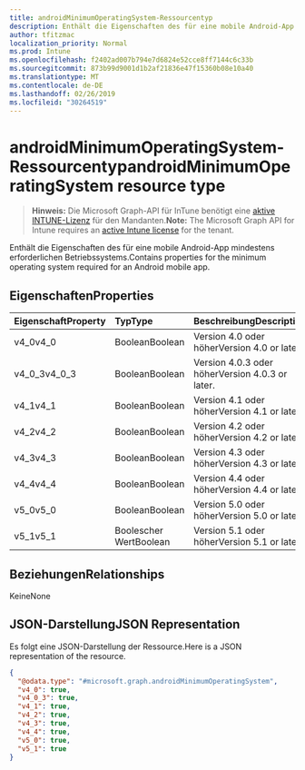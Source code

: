 ```yaml
---
title: androidMinimumOperatingSystem-Ressourcentyp
description: Enthält die Eigenschaften des für eine mobile Android-App mindestens erforderlichen Betriebssystems.
author: tfitzmac
localization_priority: Normal
ms.prod: Intune
ms.openlocfilehash: f2402ad007b794e7d6824e52cce8ff7144c6c33b
ms.sourcegitcommit: 873b99d9001d1b2af21836e47f15360b08e10a40
ms.translationtype: MT
ms.contentlocale: de-DE
ms.lasthandoff: 02/26/2019
ms.locfileid: "30264519"
---
```

# <a name="androidminimumoperatingsystem-resource-type"></a><span data-ttu-id="5df80-103">androidMinimumOperatingSystem-Ressourcentyp</span><span class="sxs-lookup"><span data-stu-id="5df80-103">androidMinimumOperatingSystem resource type</span></span>

> <span data-ttu-id="5df80-104">**Hinweis:** Die Microsoft Graph-API für InTune benötigt eine [aktive INTUNE-Lizenz](https://go.microsoft.com/fwlink/?linkid=839381) für den Mandanten.</span><span class="sxs-lookup"><span data-stu-id="5df80-104">**Note:** The Microsoft Graph API for Intune requires an [active Intune license](https://go.microsoft.com/fwlink/?linkid=839381) for the tenant.</span></span>

<span data-ttu-id="5df80-105">Enthält die Eigenschaften des für eine mobile Android-App mindestens erforderlichen Betriebssystems.</span><span class="sxs-lookup"><span data-stu-id="5df80-105">Contains properties for the minimum operating system required for an Android mobile app.</span></span>

## <a name="properties"></a><span data-ttu-id="5df80-106">Eigenschaften</span><span class="sxs-lookup"><span data-stu-id="5df80-106">Properties</span></span>
|<span data-ttu-id="5df80-107">Eigenschaft</span><span class="sxs-lookup"><span data-stu-id="5df80-107">Property</span></span>|<span data-ttu-id="5df80-108">Typ</span><span class="sxs-lookup"><span data-stu-id="5df80-108">Type</span></span>|<span data-ttu-id="5df80-109">Beschreibung</span><span class="sxs-lookup"><span data-stu-id="5df80-109">Description</span></span>|
|:---|:---|:---|
|<span data-ttu-id="5df80-110">v4_0</span><span class="sxs-lookup"><span data-stu-id="5df80-110">v4_0</span></span>|<span data-ttu-id="5df80-111">Boolean</span><span class="sxs-lookup"><span data-stu-id="5df80-111">Boolean</span></span>|<span data-ttu-id="5df80-112">Version 4.0 oder höher</span><span class="sxs-lookup"><span data-stu-id="5df80-112">Version 4.0 or later.</span></span>|
|<span data-ttu-id="5df80-113">v4_0_3</span><span class="sxs-lookup"><span data-stu-id="5df80-113">v4_0_3</span></span>|<span data-ttu-id="5df80-114">Boolean</span><span class="sxs-lookup"><span data-stu-id="5df80-114">Boolean</span></span>|<span data-ttu-id="5df80-115">Version 4.0.3 oder höher</span><span class="sxs-lookup"><span data-stu-id="5df80-115">Version 4.0.3 or later.</span></span>|
|<span data-ttu-id="5df80-116">v4_1</span><span class="sxs-lookup"><span data-stu-id="5df80-116">v4_1</span></span>|<span data-ttu-id="5df80-117">Boolean</span><span class="sxs-lookup"><span data-stu-id="5df80-117">Boolean</span></span>|<span data-ttu-id="5df80-118">Version 4.1 oder höher</span><span class="sxs-lookup"><span data-stu-id="5df80-118">Version 4.1 or later.</span></span>|
|<span data-ttu-id="5df80-119">v4_2</span><span class="sxs-lookup"><span data-stu-id="5df80-119">v4_2</span></span>|<span data-ttu-id="5df80-120">Boolean</span><span class="sxs-lookup"><span data-stu-id="5df80-120">Boolean</span></span>|<span data-ttu-id="5df80-121">Version 4.2 oder höher</span><span class="sxs-lookup"><span data-stu-id="5df80-121">Version 4.2 or later.</span></span>|
|<span data-ttu-id="5df80-122">v4_3</span><span class="sxs-lookup"><span data-stu-id="5df80-122">v4_3</span></span>|<span data-ttu-id="5df80-123">Boolean</span><span class="sxs-lookup"><span data-stu-id="5df80-123">Boolean</span></span>|<span data-ttu-id="5df80-124">Version 4.3 oder höher</span><span class="sxs-lookup"><span data-stu-id="5df80-124">Version 4.3 or later.</span></span>|
|<span data-ttu-id="5df80-125">v4_4</span><span class="sxs-lookup"><span data-stu-id="5df80-125">v4_4</span></span>|<span data-ttu-id="5df80-126">Boolean</span><span class="sxs-lookup"><span data-stu-id="5df80-126">Boolean</span></span>|<span data-ttu-id="5df80-127">Version 4.4 oder höher</span><span class="sxs-lookup"><span data-stu-id="5df80-127">Version 4.4 or later.</span></span>|
|<span data-ttu-id="5df80-128">v5_0</span><span class="sxs-lookup"><span data-stu-id="5df80-128">v5_0</span></span>|<span data-ttu-id="5df80-129">Boolean</span><span class="sxs-lookup"><span data-stu-id="5df80-129">Boolean</span></span>|<span data-ttu-id="5df80-130">Version 5.0 oder höher</span><span class="sxs-lookup"><span data-stu-id="5df80-130">Version 5.0 or later.</span></span>|
|<span data-ttu-id="5df80-131">v5_1</span><span class="sxs-lookup"><span data-stu-id="5df80-131">v5_1</span></span>|<span data-ttu-id="5df80-132">Boolescher Wert</span><span class="sxs-lookup"><span data-stu-id="5df80-132">Boolean</span></span>|<span data-ttu-id="5df80-133">Version 5.1 oder höher</span><span class="sxs-lookup"><span data-stu-id="5df80-133">Version 5.1 or later.</span></span>|

## <a name="relationships"></a><span data-ttu-id="5df80-134">Beziehungen</span><span class="sxs-lookup"><span data-stu-id="5df80-134">Relationships</span></span>
<span data-ttu-id="5df80-135">Keine</span><span class="sxs-lookup"><span data-stu-id="5df80-135">None</span></span>

## <a name="json-representation"></a><span data-ttu-id="5df80-136">JSON-Darstellung</span><span class="sxs-lookup"><span data-stu-id="5df80-136">JSON Representation</span></span>
<span data-ttu-id="5df80-137">Es folgt eine JSON-Darstellung der Ressource.</span><span class="sxs-lookup"><span data-stu-id="5df80-137">Here is a JSON representation of the resource.</span></span>
<!-- {
  "blockType": "resource",
  "@odata.type": "microsoft.graph.androidMinimumOperatingSystem"
}
-->
``` json
{
  "@odata.type": "#microsoft.graph.androidMinimumOperatingSystem",
  "v4_0": true,
  "v4_0_3": true,
  "v4_1": true,
  "v4_2": true,
  "v4_3": true,
  "v4_4": true,
  "v5_0": true,
  "v5_1": true
}
```



